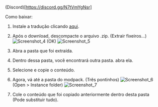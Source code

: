 (Discord)[https://discord.gg/N7tVmYgNsr]

Como baixar:

1. Instale a tradução clicando [aqui](https://github.com/Ezequiel9898/FTB-Arcanum-Institute_pt_br/archive/refs/heads/main.zip).

2. Após o download, descompacte o arquivo .zip.
  (Extrair fixeiros...)
![Screenshot_4](https://github.com/Ezequiel9898/FTB-Arcanum-Institute_pt_br/assets/106291086/ded1a065-bb14-4bbf-8ff8-f1ac3b8b9315)
  (OK)
 ![Screenshot_5](https://github.com/Ezequiel9898/FTB-Arcanum-Institute_pt_br/assets/106291086/9c463fb7-7f4f-46a6-9ae5-7c83bf497abe)

3. Abra a pasta que foi extraída.

4. Dentro dessa pasta, você encontrará outra pasta. abra ela.

5. Selecione e copie o conteúdo.

6. Agora, vá até a pasta do modpack.
  (Três pontinhos)
![Screenshot_6](https://github.com/Ezequiel9898/FTB-Arcanum-Institute_pt_br/assets/106291086/e2ab1a3b-d325-4aa7-9baf-0068089c11f0)
   (Open > Instance folder)
![Screenshot_7](https://github.com/Ezequiel9898/FTB-Arcanum-Institute_pt_br/assets/106291086/45611604-3428-4866-bf89-4cf2d58a23fd)

8. Cole o conteúdo que foi copiado anteriormente dentro desta pasta (Pode substituir tudo).
